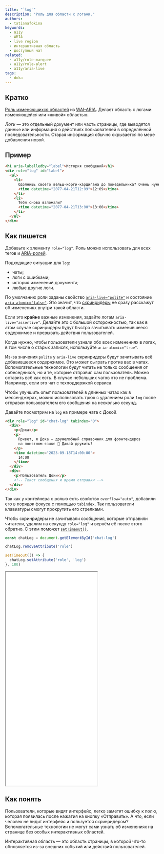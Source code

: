 ```yaml
---
title: "`log`"
description: "Роль для области с логами."
authors:
  - tatianafokina
keywords:
  - a11y
  - ARIA
  - live region
  - интерактивная область
  - доступный чат
related:
  - a11y/role-marquee
  - a11y/role-alert
  - a11y/aria-live
tags:
  - doka
---
```


## Кратко

[Роль изменяющихся областей](/a11y/aria-roles/#roli-izmenyayushchihsya-oblastey) из [WAI-ARIA](/a11y/aria-intro/#specifikaciya). Делает область с логами изменяющейся или «живой» областью.

_Логи_ — это отдельный документ или часть страницы, где выводятся данные или информация о действиях пользователей в определённой последовательности. Старая информация обычно скрывается по мере добавления новой.

## Пример

```html
<h1 aria-labelledby="label">История сообщений</h1>
<div role="log" id="label">
  <ul>
    <li>
      Одолжишь своего вельш-корги-кардигана до понедельника? Очень нужно.
      <time datetime="2077-04-21T12:09">12:09</time>
    </li>
    <li>
      Тебя снова взломали?
      <time datetime="2077-04-21T13:00">13:00</time>
    </li>
  </ul>
</div>
```

## Как пишется

Добавьте к элементу `role="log"`. Роль можно использовать для всех тегов и [ARIA-ролей](/a11y/aria-roles/).

Подходящие ситуации для `log`:

- чаты;
- логи с ошибками;
- история изменений документа;
- любые другие логи.

По умолчанию роли заданы свойство [`aria-live="polite"`](/a11y/aria-live/) и состояние [`aria-atomic="false"`](/a11y/aria-atomic/). Это значит, что [скринридеры](/a11y/screenreaders/) не сразу расскажут об изменениях внутри такой области.

Если это **крайне** важные изменения, задайте логам `aria-live="assertive"`. Делайте это с большой осторожностью, так как в этом случае скринридеры будут быстро зачитывать изменившееся содержимое и прерывать действия пользователей.

Когда нужно, чтобы пользователи узнали обо всех изменениях в логах, в том числе о старых записях, используйте `aria-atomic="true"`.

Из-за значения `polite` у `aria-live` скринридеры будут зачитывать всё добавившееся содержимое. Это может сыграть против вас в чатах. Вспомогательные технологии будут читать не только сообщения от собеседников, но и те, которые отправил сам пользователь. Можно оставить всё как есть. В случае небольших чатов это не проблема. Например, если это чат с техподдержкой сервиса.

Чтобы улучшить опыт пользователей в длинных чатах как в мессенджерах, можно использовать трюк с удалением роли `log` после отправки пользователем его сообщения на несколько секунд.

Давайте посмотрим на `log` на примере чата с Докой.

```html
<div role="log" id="chat-log" tabindex="0">
  <div>
    <p>Дока</p>
    <p>
      Привет, я Дока — дружелюбный справочник для фронтендеров
      на понятном языке 🐶 Давай дружить?
    </p>
    <time datetime="2023-09-18T14:00:00">
      14:00
    </time>
  </div>
  <div>
    <p>Пользователь Доки</p>
    <!-- Текст сообщения и время отправки -->
  </div>
</div>
```

Так как у контейнера с ролью есть свойство `overflow="auto"`, добавили его в порядок фокуса с помощью `tabindex`. Так пользователи клавиатуры смогут прокрутить его стрелками.

Чтобы скринридеры не зачитывали сообщения, которые отправили читатели, удалим на секунду `role="log"` и вернём её после этого обратно. С этим поможет [`setTimeout()`](/js/settimeout/).

```javascript
const chatLog = document.getElementById('chat-log')

chatLog.removeAttribute('role')

setTimeout(() => {
  chatLog.setAttribute('role', 'log')
}, 100)
```

<iframe title="Чат с ролью log" src="demos/chat-w-log/" height="700"></iframe>

## Как понять

Пользователи, которые видят интерфейс, легко заметят ошибку к полю, которая появилась после нажатия на кнопку «Отправить». А что, если человек не видит интерфейс и пользуется скринридером? Вспомогательные технологии не могут сами узнать об изменениях на странице без особых интерактивных областей.

Интерактивная область — это область страницы, в которой что-то обновляется из-за внешних событий или действий пользователей.
